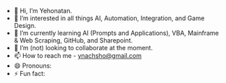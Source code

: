 - 👋 Hi, I’m Yehonatan.
- 👀 I’m interested in all things AI, Automation, Integration, and Game Design.
- 🌱 I’m currently learning AI (Prompts and Applications), VBA, Mainframe & Web Scraping, GitHub, and Sharepoint.
- 💞️ I’m (not) looking to collaborate at the moment.
- 📫 How to reach me - ynachsho@gmail.com
- 😄 Pronouns: 
- ⚡ Fun fact: 

<!---
ynachsho/ynachsho is a ✨ special ✨ repository because its `README.md` (this file) appears on your GitHub profile.
You can click the Preview link to take a look at your changes.
--->
